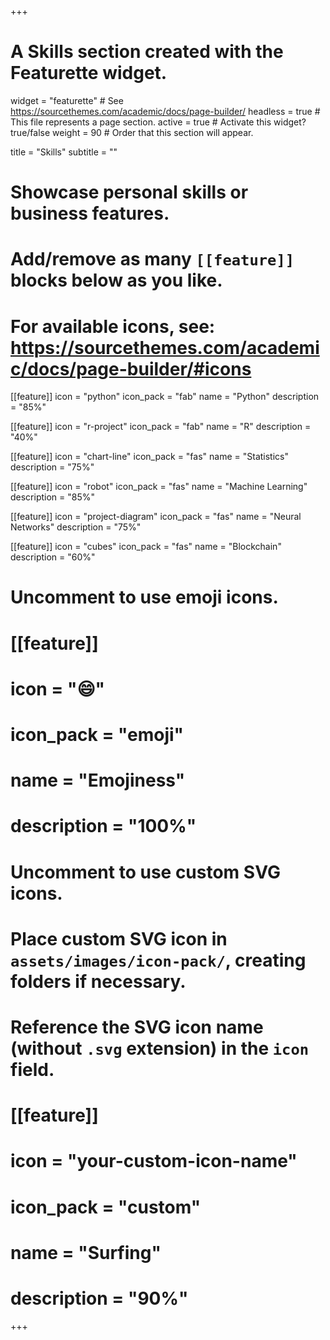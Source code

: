 +++
# A Skills section created with the Featurette widget.
widget = "featurette"  # See https://sourcethemes.com/academic/docs/page-builder/
headless = true  # This file represents a page section.
active = true  # Activate this widget? true/false
weight = 90  # Order that this section will appear.

title = "Skills"
subtitle = ""

# Showcase personal skills or business features.
# 
# Add/remove as many `[[feature]]` blocks below as you like.
# 
# For available icons, see: https://sourcethemes.com/academic/docs/page-builder/#icons

[[feature]]
  icon = "python"
  icon_pack = "fab"
  name = "Python"
  description = "85%"

[[feature]]
  icon = "r-project"
  icon_pack = "fab"
  name = "R"
  description = "40%"

[[feature]]
  icon = "chart-line"
  icon_pack = "fas"
  name = "Statistics"
  description = "75%"  
  
[[feature]]
  icon = "robot"
  icon_pack = "fas"
  name = "Machine Learning"
  description = "85%"

[[feature]]
  icon = "project-diagram"
  icon_pack = "fas"
  name = "Neural Networks"
  description = "75%"  
  
[[feature]]
  icon = "cubes"
  icon_pack = "fas"
  name = "Blockchain"
  description = "60%"

# Uncomment to use emoji icons.
# [[feature]]
#  icon = ":smile:"
#  icon_pack = "emoji"
#  name = "Emojiness"
#  description = "100%"  

# Uncomment to use custom SVG icons.
# Place custom SVG icon in `assets/images/icon-pack/`, creating folders if necessary.
# Reference the SVG icon name (without `.svg` extension) in the `icon` field.
# [[feature]]
#  icon = "your-custom-icon-name"
#  icon_pack = "custom"
#  name = "Surfing"
#  description = "90%"

+++
